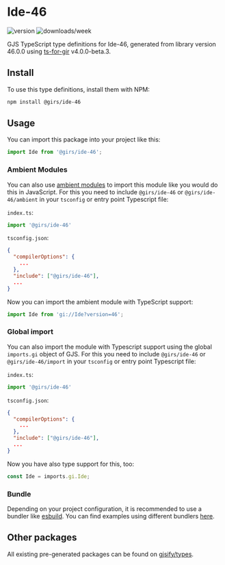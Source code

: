
# Ide-46

![version](https://img.shields.io/npm/v/@girs/ide-46)
![downloads/week](https://img.shields.io/npm/dw/@girs/ide-46)


GJS TypeScript type definitions for Ide-46, generated from library version 46.0.0 using [ts-for-gir](https://github.com/gjsify/ts-for-gir) v4.0.0-beta.3.


## Install

To use this type definitions, install them with NPM:
```bash
npm install @girs/ide-46
```

## Usage

You can import this package into your project like this:
```ts
import Ide from '@girs/ide-46';
```

### Ambient Modules

You can also use [ambient modules](https://github.com/gjsify/ts-for-gir/tree/main/packages/cli#ambient-modules) to import this module like you would do this in JavaScript.
For this you need to include `@girs/ide-46` or `@girs/ide-46/ambient` in your `tsconfig` or entry point Typescript file:

`index.ts`:
```ts
import '@girs/ide-46'
```

`tsconfig.json`:
```json
{
  "compilerOptions": {
    ...
  },
  "include": ["@girs/ide-46"],
  ...
}
```

Now you can import the ambient module with TypeScript support: 

```ts
import Ide from 'gi://Ide?version=46';
```

### Global import

You can also import the module with Typescript support using the global `imports.gi` object of GJS.
For this you need to include `@girs/ide-46` or `@girs/ide-46/import` in your `tsconfig` or entry point Typescript file:

`index.ts`:
```ts
import '@girs/ide-46'
```

`tsconfig.json`:
```json
{
  "compilerOptions": {
    ...
  },
  "include": ["@girs/ide-46"],
  ...
}
```

Now you have also type support for this, too:

```ts
const Ide = imports.gi.Ide;
```

### Bundle

Depending on your project configuration, it is recommended to use a bundler like [esbuild](https://esbuild.github.io/). You can find examples using different bundlers [here](https://github.com/gjsify/ts-for-gir/tree/main/examples).

## Other packages

All existing pre-generated packages can be found on [gjsify/types](https://github.com/gjsify/types).

